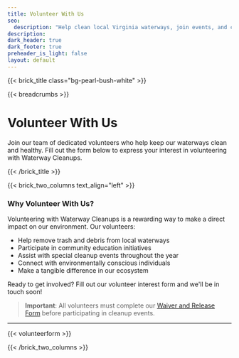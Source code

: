 ```yaml
---
title: Volunteer With Us
seo:
  description: "Help clean local Virginia waterways, join events, and connect with eco-conscious volunteers. Sign up to volunteer with Waterway Cleanups today!"
description: 
dark_header: true
dark_footer: true
preheader_is_light: false
layout: default
---
```

{{< brick_title class="bg-pearl-bush-white" >}}

{{< breadcrumbs >}}

# Volunteer With Us

Join our team of dedicated volunteers who help keep our waterways clean and healthy. Fill out the form below to express your interest in volunteering with Waterway Cleanups.

{{< /brick_title >}}

{{< brick_two_columns text_align="left" >}}

### Why Volunteer With Us?

Volunteering with Waterway Cleanups is a rewarding way to make a direct impact on our environment. Our volunteers:

- Help remove trash and debris from local waterways
- Participate in community education initiatives
- Assist with special cleanup events throughout the year
- Connect with environmentally conscious individuals
- Make a tangible difference in our ecosystem

Ready to get involved? Fill out our volunteer interest form and we'll be in touch soon!

> **Important**: All volunteers must complete our [Waiver and Release Form](/volunteer-waiver/) before participating in cleanup events.

---

{{< volunteerform >}}

{{< /brick_two_columns >}}
